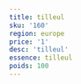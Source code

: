 ```yaml
---
title: tilleul
sku: '160'
region: europe
price: '1'
desc: 'tilleul'
essence: tilleul
poids: 100
---
```

